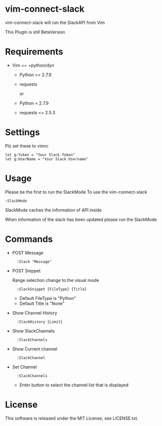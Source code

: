 vim-connect-slack
====================
vim-connect-slack will run the SlackAPI from Vim

This Plugin is still BetaVersion

Requirements
=================
* Vim == +python/dyn
  * Python >= 2.7.9
  * requests
    
       or
    
   * Python < 2.7.9
   * requests <= 2.5.3   



Settings
=================
Plz set these to vimrc

    let g:Token = "Your Slack Token"
    let g:UserName = "Your Slack Username"
    
    

Usage
=================

Please be the first to run the SlackMode To use the vim-connect-slack

    :SlackMode
  
  SlackMode caches the information of API inside
  
  When information of the slack has been updated please run the SlackMode


Commands
=================

* POST Message
        
        :Slack "Message"
        
         
* POST Snippet
   
  Range selection change to the visual mode  
  
        :SlackSnippet {FileType} {Title}
  * Default FileType is "Python"
  * Default Title is "None"

* Show Channel History

        :SlackHistory {Limit}
 

* Show SlackChannels

        :SlackChannels

        
* Show Current channel

        :SlackChannel


* Set Channel

        :SlackChannels
   * Enter button to select the channel list that is displayed


License
=================
This software is released under the MIT License, see LICENSE.txt.